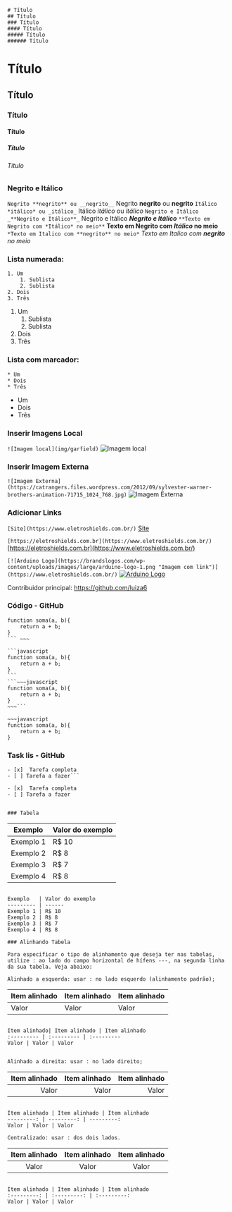 ```
# Título 
## Título 
### Título 
#### Título 
##### Título 
###### Título
```
# Título 
## Título 
### Título 
#### Título 
##### Título 
###### Título 


### Negrito e Itálico

``` Negrito **negrito** ou __negrito__ ```
Negrito **negrito** ou __negrito__
``` Itálico *itálico* ou _itálico_ ```
Itálico *itálico* ou _itálico_
``` Negrito e Itálico _**Negrito e Itálico**_ ```
Negrito e Itálico _**Negrito e Itálico**_
``` **Texto em Negrito com *Itálico* no meio** ```
**Texto em Negrito com *Itálico* no meio**
``` *Texto em Italico com **negrito** no meio* ```
*Texto em Italico com **negrito** no meio*


### Lista numerada:
```
1. Um
    1. Sublista
    2. Sublista
2. Dois
3. Três

```

1. Um
    1. Sublista
    2. Sublista
2. Dois
3. Três



### Lista com marcador:
```
* Um
* Dois
* Três

```
* Um
* Dois
* Três



### Inserir Imagens Local

```![Imagem local](img/garfield)```
![Imagem local](img/garfield)



### Inserir Imagem Externa

```![Imagem Externa](https://catrangers.files.wordpress.com/2012/09/sylvester-warner-brothers-animation-71715_1024_768.jpg)```
![Imagem Externa](https://catrangers.files.wordpress.com/2012/09/sylvester-warner-brothers-animation-71715_1024_768.jpg)



### Adicionar Links

```[Site](https://www.eletroshields.com.br/)```
[Site](https://www.eletroshields.com.br/)


```[https://eletroshields.com.br](https://www.eletroshields.com.br/)```
[https://eletroshields.com.br](https://www.eletroshields.com.br/)



```[![Arduino Logo](https://brandslogos.com/wp-content/uploads/images/large/arduino-logo-1.png "Imagem com link")](https://www.eletroshields.com.br/)```
[![Arduino Logo](https://brandslogos.com/wp-content/uploads/images/large/arduino-logo-1.png "Imagem com link")](https://www.eletroshields.com.br/)




Contribuidor principal: https://github.com/luiza6


### Código - GitHub

~~~ ```javascript
function soma(a, b){
    return a + b;
}
``` ~~~

```javascript
function soma(a, b){
    return a + b;
}
```
```~~~javascript
function soma(a, b){
    return a + b;
}
~~~```

~~~javascript
function soma(a, b){
    return a + b;
}
~~~

### Task lis - GitHub

```
- [x]  Tarefa completa
- [ ] Tarefa a fazer```

- [x]  Tarefa completa
- [ ] Tarefa a fazer


### Tabela

```
Exemplo   | Valor do exemplo
--------- | ------
Exemplo 1 | R$ 10
Exemplo 2 | R$ 8
Exemplo 3 | R$ 7
Exemplo 4 | R$ 8
```

Exemplo   | Valor do exemplo
--------- | ------
Exemplo 1 | R$ 10
Exemplo 2 | R$ 8
Exemplo 3 | R$ 7
Exemplo 4 | R$ 8

### Alinhando Tabela

Para especificar o tipo de alinhamento que deseja ter nas tabelas, utilize : ao lado do campo horizontal de hífens ---, na segunda linha da sua tabela. Veja abaixo:

Alinhado a esquerda: usar : no lado esquerdo (alinhamento padrão);

```
Item alinhado| Item alinhado | Item alinhado
:--------- | :--------- | :---------
Valor | Valor | Valor
```

Item alinhado| Item alinhado | Item alinhado
:--------- | :--------- | :---------
Valor | Valor | Valor


Alinhado a direita: usar : no lado direito;

```
Item alinhado | Item alinhado | Item alinhado
---------: | ---------: | ---------:
Valor | Valor | Valor
```

Item alinhado | Item alinhado | Item alinhado
---------: | ---------: | ---------:
Valor | Valor | Valor

Centralizado: usar : dos dois lados.

```
Item alinhado | Item alinhado | Item alinhado
:---------: | :---------: | :---------:
Valor | Valor | Valor
```

Item alinhado | Item alinhado | Item alinhado
:---------: | :---------: | :---------:
Valor | Valor | Valor
